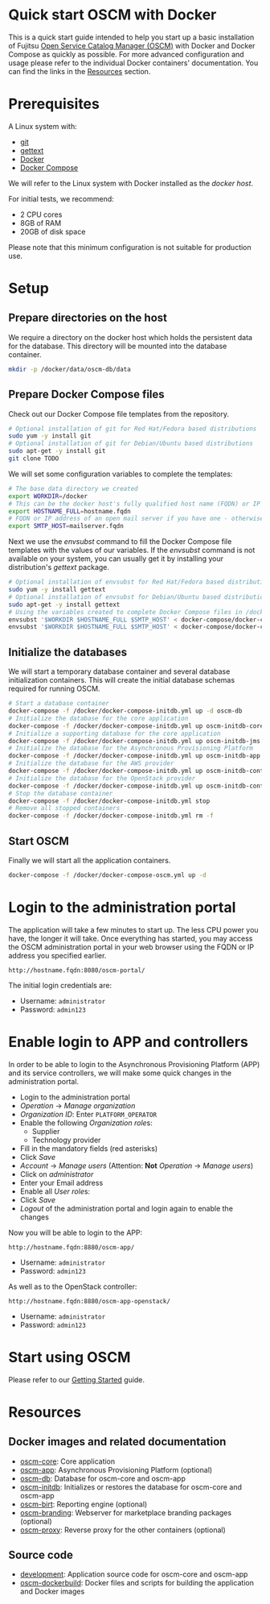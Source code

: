 # Quick start OSCM with Docker
This is a quick start guide intended to help you start up a basic installation of Fujitsu [Open Service Catalog Manager (OSCM)](https://openservicecatalogmanager.org/) with Docker and Docker Compose as quickly as possible. For more advanced configuration and usage please refer to the individual Docker containers' documentation. You can find the links in the [Resources](#resources) section.

# Prerequisites
A Linux system with:

* [git](https://git-scm.com/)
* [gettext](https://www.gnu.org/software/gettext/)
* [Docker](https://docs.docker.com/engine/installation/)
* [Docker Compose](https://docs.docker.com/compose/install/)

We will refer to the Linux system with Docker installed as the *docker host*.

For initial tests, we recommend:

* 2 CPU cores
* 8GB of RAM
* 20GB of disk space

Please note that this minimum configuration is not suitable for production use.

# Setup
## Prepare directories on the host
We require a directory on the docker host which holds the persistent data for the database. This directory will be mounted into the database container.

```sh
mkdir -p /docker/data/oscm-db/data
```

## Prepare Docker Compose files
Check out our Docker Compose file templates from the repository.

```sh
# Optional installation of git for Red Hat/Fedora based distributions
sudo yum -y install git
# Optional installation of git for Debian/Ubuntu based distributions
sudo apt-get -y install git
git clone TODO
```

We will set some configuration variables to complete the templates:

```sh
# The base data directory we created
export WORKDIR=/docker
# This can be the docker host's fully qualified host name (FQDN) or IP address
export HOSTNAME_FULL=hostname.fqdn
# FQDN or IP address of an open mail server if you have one - otherwise 'none'
export SMTP_HOST=mailserver.fqdn
```

Next we use the *envsubst* command to fill the Docker Compose file templates with the values of our variables. If the *envsubst* command is not available on your system, you can usually get it by installing your distribution's *gettext* package.

```sh
# Optional installation of envsubst for Red Hat/Fedora based distributions
sudo yum -y install gettext
# Optional installation of envsubst for Debian/Ubuntu based distributions
sudo apt-get -y install gettext
# Using the variables created to complete Docker Compose files in /docker
envsubst '$WORKDIR $HOSTNAME_FULL $SMTP_HOST' < docker-compose/docker-compose-initdb.yml.template > /docker/docker-compose-initdb.yml
envsubst '$WORKDIR $HOSTNAME_FULL $SMTP_HOST' < docker-compose/docker-compose-oscm.yml.template > /docker/docker-compose-oscm.yml
```

## Initialize the databases
We will start a temporary database container and several database initialization containers. This will create the initial database schemas required for running OSCM.

```sh
# Start a database container
docker-compose -f /docker/docker-compose-initdb.yml up -d oscm-db
# Initialize the database for the core application
docker-compose -f /docker/docker-compose-initdb.yml up oscm-initdb-core
# Initialize a supporting database for the core application
docker-compose -f /docker/docker-compose-initdb.yml up oscm-initdb-jms
# Initialize the database for the Asynchronous Provisioning Platform
docker-compose -f /docker/docker-compose-initdb.yml up oscm-initdb-app
# Initialize the database for the AWS provider
docker-compose -f /docker/docker-compose-initdb.yml up oscm-initdb-controller-aws
# Initialize the database for the OpenStack provider
docker-compose -f /docker/docker-compose-initdb.yml up oscm-initdb-controller-openstack
# Stop the database container
docker-compose -f /docker/docker-compose-initdb.yml stop
# Remove all stopped containers
docker-compose -f /docker/docker-compose-initdb.yml rm -f
```

## Start OSCM
Finally we will start all the application containers.

```sh
docker-compose -f /docker/docker-compose-oscm.yml up -d
```

# Login to the administration portal
The application will take a few minutes to start up. The less CPU power you have, the longer it will take. Once everything has started, you may access the OSCM administration portal in your web browser using the FQDN or IP address you specified earlier.

`http://hostname.fqdn:8080/oscm-portal/`

The initial login credentials are:

* Username: `administrator`
* Password: `admin123`

# Enable login to APP and controllers
In order to be able to login to the Asynchronous Provisioning Platform (APP) and its service controllers, we will make some quick changes in the administration portal.

* Login to the administration portal
* *Operation* -> *Manage organization*
* *Organization ID*: Enter `PLATFORM_OPERATOR`
* Enable the following *Organization role*s:
    * Supplier
    * Technology provider
* Fill in the mandatory fields (red asterisks)
* Click *Save*
* *Account* -> *Manage users* (Attention: **Not** *Operation* -> *Manage users*)
* Click on *administrator*
* Enter your Email address
* Enable all *User role*s:
* Click *Save*
* *Logout* of the administration portal and login again to enable the changes

Now you will be able to login to the APP:

`http://hostname.fqdn:8880/oscm-app/`

* Username: `administrator`
* Password: `admin123`

As well as to the OpenStack controller:

`http://hostname.fqdn:8880/oscm-app-openstack/`

* Username: `administrator`
* Password: `admin123`

# Start using OSCM
Please refer to our [Getting Started](https://github.com/servicecatalog/development/wiki/Getting-Started) guide.

# Resources
## Docker images and related documentation

* [oscm-core](): Core application
* [oscm-app](): Asynchronous Provisioning Platform (optional)
* [oscm-db](): Database for oscm-core and oscm-app
* [oscm-initdb](): Initializes or restores the database for oscm-core and oscm-app
* [oscm-birt](): Reporting engine (optional)
* [oscm-branding](): Webserver for marketplace branding packages (optional)
* [oscm-proxy](): Reverse proxy for the other containers (optional)

## Source code

* [development](https://github.com/servicecatalog/development): Application source code for oscm-core and oscm-app
* [oscm-dockerbuild](https://github.com/servicecatalog/oscm-dockerbuild): Docker files and scripts for building the application and Docker images
